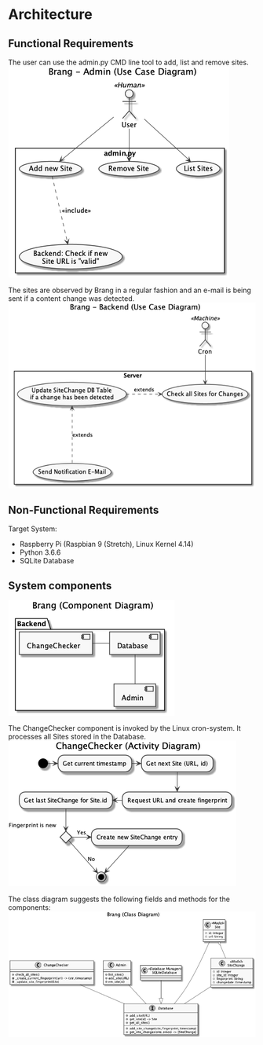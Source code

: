 # Architecture 

## Functional Requirements
The user can use the admin.py CMD line tool to add, list and remove sites. 
![alt text](images/use_case_diagram_human.png)

The sites are observed by Brang in a regular fashion and an e-mail is 
being sent if a content change was detected. 
![alt text](images/use_case_diagram_cron.png)

## Non-Functional Requirements
Target System:
* Raspberry Pi (Raspbian 9 (Stretch), Linux Kernel 4.14)
* Python 3.6.6
* SQLite Database

## System components
![alt text](images/component_diagram.png)

The ChangeChecker component is invoked by the Linux cron-system. It processes all Sites stored in the Database.
![alt text](images/activity_diagram_changechecker.png)

The class diagram suggests the following fields and methods for the components:
![alt text](images/class_diagram.png)